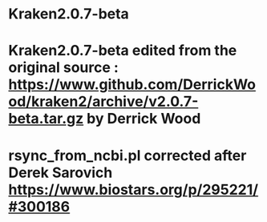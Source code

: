 # Kraken2.0.7-beta
# Kraken2.0.7-beta edited from the original source : https://www.github.com/DerrickWood/kraken2/archive/v2.0.7-beta.tar.gz by Derrick Wood
# rsync_from_ncbi.pl corrected after Derek Sarovich https://www.biostars.org/p/295221/#300186
